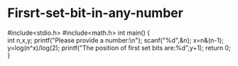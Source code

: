 # Firsrt-set-bit-in-any-number
#include<stdio.h>
#include<math.h>
int main()
{   
    int n,x,y;
    printf("Please provide a number:\n");
    scanf("%d",&n);
    x=n&(n-1);
    y=log(n^x)/log(2);
    printf("The position of first set bits are:%d",y+1);
    return 0;
}
